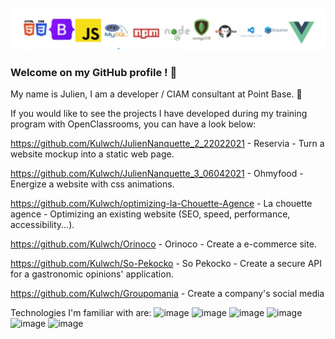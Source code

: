 ![Cover](https://github.com/Kulwch/Kulwch/blob/main/img/banner.png)

### Welcome on my GitHub profile ! 👋

My name is Julien, I am a developer / CIAM consultant at Point Base. 🧐

If you would like to see the projects I have developed during my training program with OpenClassrooms, you can have a look below:

https://github.com/Kulwch/JulienNanquette_2_22022021 - Reservia - Turn a website mockup into a static web page.

https://github.com/Kulwch/JulienNanquette_3_06042021 - Ohmyfood - Energize a website with css animations.

https://github.com/Kulwch/optimizing-la-Chouette-Agence - La chouette agence - Optimizing an existing website (SEO, speed, performance, accessibility...).

https://github.com/Kulwch/Orinoco - Orinoco - Create a e-commerce site.

https://github.com/Kulwch/So-Pekocko - So Pekocko - Create a secure API for a gastronomic opinions' application.

https://github.com/Kulwch/Groupomania - Create a company's social media

Technologies I'm familiar with are:
![image](https://user-images.githubusercontent.com/76691359/138949800-735684ee-3efe-493c-8191-ab13c8924b14.png) ![image](https://user-images.githubusercontent.com/76691359/138949831-e635a6a9-f900-4e8d-8557-72764449778b.png) ![image](https://user-images.githubusercontent.com/76691359/138949868-5e72307d-0249-4344-9436-9a1d23e82a64.png) ![image](https://user-images.githubusercontent.com/76691359/138949917-d05878bb-836d-485d-b3de-50b530acdb05.png) ![image](https://user-images.githubusercontent.com/76691359/138949954-e5d2398b-7b67-45e4-8729-7c7871154c55.png) ![image](https://user-images.githubusercontent.com/76691359/138949984-3f6b2749-942c-4139-b11f-d55d73411650.png)






